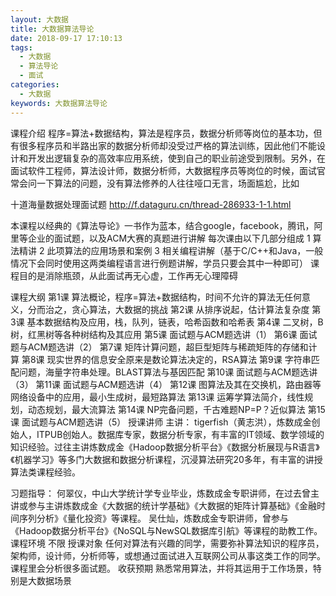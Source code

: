 ```yaml
---
layout: 大数据
title: 大数据算法导论
date: 2018-09-17 17:10:13
tags:
  - 大数据
  - 算法导论
  - 面试
categories:
  - 大数据
keywords: 大数据算法导论
---
```

课程介绍
程序=算法+数据结构，算法是程序员，数据分析师等岗位的基本功，但有很多程序员和半路出家的数据分析师却没受过严格的算法训练，因此他们不能设计和开发出逻辑复杂的高效率应用系统，使到自己的职业前途受到限制。另外，在面试软件工程师，算法设计师，数据分析师，大数据程序员等岗位的时候，面试官常会问一下算法的问题，没有算法修养的人往往哑口无言，场面尴尬，比如

十道海量数据处理面试题
http://f.dataguru.cn/thread-286933-1-1.html

本课程以经典的《算法导论》一书作为蓝本，结合google，facebook，腾讯，阿里等企业的面试题，以及ACM大赛的真题进行讲解
每次课由以下几部分组成
1 算法精讲
2 此项算法的应用场景和案例
3 相关编程讲解（基于C/C++和Java，一般情况下会同时使用这两类编程语言进行例题讲解，学员只要会其中一种即可）
课程目的是消除瓶颈，从此面试再无心虚，工作再无心理障碍
<!-- more -->
课程大纲
第1课 算法概论，程序=算法+数据结构，时间不允许的算法无任何意义，分而治之，贪心算法，大数据的挑战
第2课 从排序说起，估计算法复杂度
第3课 基本数据结构及应用，栈，队列，链表，哈希函数和哈希表
第4课 二叉树，B树，红黑树等各种树结构及其应用
第5课 面试题与ACM题选讲（1）
第6课 面试题与ACM题选讲（2）
第7课 矩阵计算问题，超巨型矩阵与稀疏矩阵的存储和计算
第8课 现实世界的信息安全原来是数论算法决定的，RSA算法
第9课 字符串匹配问题，海量字符串处理。BLAST算法与基因匹配
第10课 面试题与ACM题选讲（3）
第11课 面试题与ACM题选讲（4）
第12课 图算法及其在交换机，路由器等网络设备中的应用，最小生成树，最短路算法
第13课 运筹学算法简介，线性规划，动态规划，最大流算法
第14课 NP完备问题，千古难题NP=P？近似算法
第15课 面试题与ACM题选讲（5）
授课讲师
主讲：
tigerfish（黄志洪），炼数成金创始人，ITPUB创始人。数据库专家，数据分析专家，有丰富的IT领域、数学领域的知识经验。过往主讲炼数成金《Hadoop数据分析平台》《数据分析展现与R语言》《机器学习》等多门大数据和数据分析课程，沉浸算法研究20多年，有丰富的讲授算法类课程经验。

习题指导：
何翠仪，中山大学统计学专业毕业，炼数成金专职讲师，在过去曾主讲或参与主讲炼数成金《大数据的统计学基础》《大数据的矩阵计算基础》《金融时间序列分析》《量化投资》等课程。
吴仕灿，炼数成金专职讲师，曾参与《Hadoop数据分析平台》《NoSQL与NewSQL数据库引航》等课程的助教工作。
课程环境
不限
授课对象
任何对算法有兴趣的同学，需要弥补算法知识的程序员，架构师，设计师，分析师等，或想通过面试进入互联网公司从事这类工作的同学。课程里会分析很多面试题。
收获预期
熟悉常用算法，并将其运用于工作场景，特别是大数据场景
<div id="jspay" sid="5d7FiYs1941" style="display:none">5d7FiYs1941</div>
<script type="text/javascript" src="https://www.fageka.com/j.js"></script>
<script type="text/javascript" src="https://www.fageka.com/f.js" charset="utf-8"></script>

